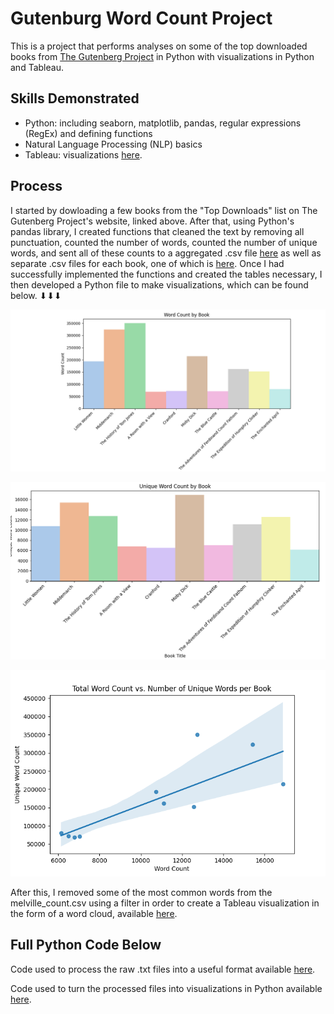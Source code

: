 # Gutenburg Word Count Project
This is a project that performs analyses on some of the top downloaded books from [The Gutenberg Project](https://www.gutenberg.org/) in Python with visualizations in Python and Tableau.

## Skills Demonstrated
* Python: including seaborn, matplotlib, pandas, regular expressions (RegEx) and defining functions
* Natural Language Processing (NLP) basics
* Tableau: visualizations [here](https://public.tableau.com/app/profile/alexander.adams3449/viz/MobyDickUniqueWordCountWordCloud/Sheet1).

## Process
I started by dowloading a few books from the "Top Downloads" list on The Gutenberg Project's website, linked above. 
After that, using Python's pandas library, I created functions that cleaned the text by removing all punctuation, counted the number of words, counted the number of unique words, and sent all of these counts to a aggregated .csv file [here](https://github.com/aadams10046/Gutenburg_Word_Count_Project/blob/main/Word_Count.csv) as well as separate .csv files for each book, one of which is [here](https://github.com/aadams10046/Gutenburg_Word_Count_Project/blob/main/melville_count.csv).
Once I had successfully implemented the functions and created the tables necessary, I then developed a Python file to make visualizations, which can be found below. ⬇⬇⬇

![Word Count by Book](https://github.com/aadams10046/Gutenburg_Word_Count_Project/blob/main/Word_Count_by_Book.png?raw=true)

![Unique Word Count by Book](https://github.com/aadams10046/Gutenburg_Word_Count_Project/blob/main/Unique_Word_Count_by_Bookpng.png)

![Word Count vs. Unique Word Count](https://github.com/aadams10046/Gutenburg_Word_Count_Project/blob/main/Word_Count_v_Unique_Count.png)

After this, I removed some of the most common words from the melville_count.csv using a filter in order to create a Tableau visualization in the form of a word cloud, available [here](https://public.tableau.com/app/profile/alexander.adams3449/viz/MobyDickUniqueWordCountWordCloud/Sheet1).

## Full Python Code Below
Code used to process the raw .txt files into a useful format available [here](https://github.com/aadams10046/Gutenburg_Word_Count_Project/blob/main/word_counter.py).

Code used to turn the processed files into visualizations in Python available [here](https://github.com/aadams10046/Gutenburg_Word_Count_Project/blob/main/grapher.py).
